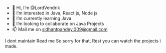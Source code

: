 - 👋 Hi, I’m @LordVendrik
- 👀 I’m interested in Java, React js, Node js
- 🌱 I’m currently learning Java
- 💞️ I’m looking to collaborate on Java Projects
- 📫 Mail me on sidhantpandey.009@gmail.com

I dont maintain Read me So sorry for that, Rest you can watch the projects i made.
